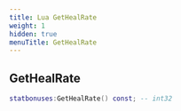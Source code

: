 ```yaml
---
title: Lua GetHealRate
weight: 1
hidden: true
menuTitle: GetHealRate
---
```

## GetHealRate
```lua
statbonuses:GetHealRate() const; -- int32
```